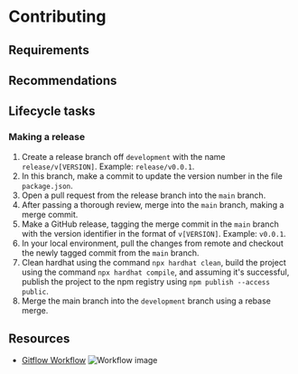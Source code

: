 # Contributing

## Requirements

## Recommendations

## Lifecycle tasks
### Making a release
1. Create a release branch off `development` with the name `release/v[VERSION]`. Example: `release/v0.0.1`.
2. In this branch, make a commit to update the version number in the file `package.json`.
3. Open a pull request from the release branch into the `main` branch.
4. After passing a thorough review, merge into the `main` branch, making a merge commit.
5. Make a GitHub release, tagging the merge commit in the `main` branch with the version identifier in the format of `v[VERSION]`. Example: `v0.0.1`.
6. In your local environment, pull the changes from remote and checkout the newly tagged commit from the `main` branch.
7. Clean hardhat using the command `npx hardhat clean`, build the project using the command `npx hardhat compile`, and assuming it's successful, publish the project to the npm registry using `npm publish --access public`.
8. Merge the main branch into the `development` branch using a rebase merge.

## Resources
- [Gitflow Workflow](https://www.atlassian.com/git/tutorials/comparing-workflows/gitflow-workflow)
![Workflow image][workflow-img]

[workflow-img]: https://wac-cdn.atlassian.com/dam/jcr:cc0b526e-adb7-4d45-874e-9bcea9898b4a/04%20Hotfix%20branches.svg?cdnVersion=1795